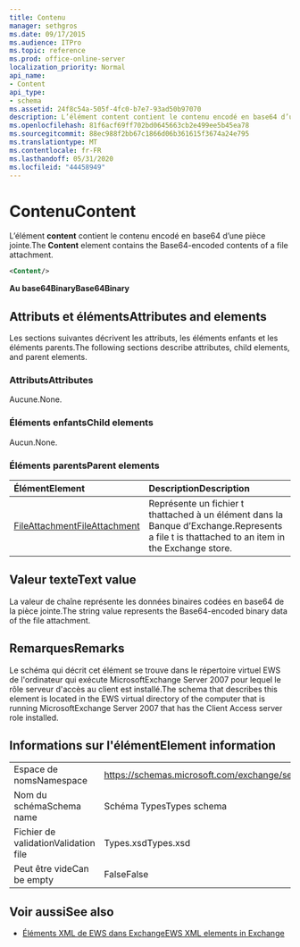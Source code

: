 ```yaml
---
title: Contenu
manager: sethgros
ms.date: 09/17/2015
ms.audience: ITPro
ms.topic: reference
ms.prod: office-online-server
localization_priority: Normal
api_name:
- Content
api_type:
- schema
ms.assetid: 24f8c54a-505f-4fc0-b7e7-93ad50b97070
description: L’élément content contient le contenu encodé en base64 d’une pièce jointe.
ms.openlocfilehash: 81f6acf69ff702bd0645663cb2e499ee5b45ea78
ms.sourcegitcommit: 88ec988f2bb67c1866d06b361615f3674a24e795
ms.translationtype: MT
ms.contentlocale: fr-FR
ms.lasthandoff: 05/31/2020
ms.locfileid: "44458949"
---
```

# <a name="content"></a><span data-ttu-id="04e08-103">Contenu</span><span class="sxs-lookup"><span data-stu-id="04e08-103">Content</span></span>

<span data-ttu-id="04e08-104">L’élément **content** contient le contenu encodé en base64 d’une pièce jointe.</span><span class="sxs-lookup"><span data-stu-id="04e08-104">The **Content** element contains the Base64-encoded contents of a file attachment.</span></span> 
  
```xml
<Content/>
```

 <span data-ttu-id="04e08-105">**Au base64Binary**</span><span class="sxs-lookup"><span data-stu-id="04e08-105">**Base64Binary**</span></span>
## <a name="attributes-and-elements"></a><span data-ttu-id="04e08-106">Attributs et éléments</span><span class="sxs-lookup"><span data-stu-id="04e08-106">Attributes and elements</span></span>

<span data-ttu-id="04e08-107">Les sections suivantes décrivent les attributs, les éléments enfants et les éléments parents.</span><span class="sxs-lookup"><span data-stu-id="04e08-107">The following sections describe attributes, child elements, and parent elements.</span></span>
  
### <a name="attributes"></a><span data-ttu-id="04e08-108">Attributs</span><span class="sxs-lookup"><span data-stu-id="04e08-108">Attributes</span></span>

<span data-ttu-id="04e08-109">Aucune.</span><span class="sxs-lookup"><span data-stu-id="04e08-109">None.</span></span>
  
### <a name="child-elements"></a><span data-ttu-id="04e08-110">Éléments enfants</span><span class="sxs-lookup"><span data-stu-id="04e08-110">Child elements</span></span>

<span data-ttu-id="04e08-111">Aucun.</span><span class="sxs-lookup"><span data-stu-id="04e08-111">None.</span></span>
  
### <a name="parent-elements"></a><span data-ttu-id="04e08-112">Éléments parents</span><span class="sxs-lookup"><span data-stu-id="04e08-112">Parent elements</span></span>

|<span data-ttu-id="04e08-113">**Élément**</span><span class="sxs-lookup"><span data-stu-id="04e08-113">**Element**</span></span>|<span data-ttu-id="04e08-114">**Description**</span><span class="sxs-lookup"><span data-stu-id="04e08-114">**Description**</span></span>|
|:-----|:-----|
|[<span data-ttu-id="04e08-115">FileAttachment</span><span class="sxs-lookup"><span data-stu-id="04e08-115">FileAttachment</span></span>](fileattachment.md) <br/> |<span data-ttu-id="04e08-116">Représente un fichier t thattached à un élément dans la Banque d’Exchange.</span><span class="sxs-lookup"><span data-stu-id="04e08-116">Represents a file t is thattached to an item in the Exchange store.</span></span>  <br/> |
   
## <a name="text-value"></a><span data-ttu-id="04e08-117">Valeur texte</span><span class="sxs-lookup"><span data-stu-id="04e08-117">Text value</span></span>

<span data-ttu-id="04e08-118">La valeur de chaîne représente les données binaires codées en base64 de la pièce jointe.</span><span class="sxs-lookup"><span data-stu-id="04e08-118">The string value represents the Base64-encoded binary data of the file attachment.</span></span>
  
## <a name="remarks"></a><span data-ttu-id="04e08-119">Remarques</span><span class="sxs-lookup"><span data-stu-id="04e08-119">Remarks</span></span>

<span data-ttu-id="04e08-120">Le schéma qui décrit cet élément se trouve dans le répertoire virtuel EWS de l'ordinateur qui exécute MicrosoftExchange Server 2007 pour lequel le rôle serveur d'accès au client est installé.</span><span class="sxs-lookup"><span data-stu-id="04e08-120">The schema that describes this element is located in the EWS virtual directory of the computer that is running MicrosoftExchange Server 2007 that has the Client Access server role installed.</span></span>
  
## <a name="element-information"></a><span data-ttu-id="04e08-121">Informations sur l'élément</span><span class="sxs-lookup"><span data-stu-id="04e08-121">Element information</span></span>

|||
|:-----|:-----|
|<span data-ttu-id="04e08-122">Espace de noms</span><span class="sxs-lookup"><span data-stu-id="04e08-122">Namespace</span></span>  <br/> |https://schemas.microsoft.com/exchange/services/2006/types  <br/> |
|<span data-ttu-id="04e08-123">Nom du schéma</span><span class="sxs-lookup"><span data-stu-id="04e08-123">Schema name</span></span>  <br/> |<span data-ttu-id="04e08-124">Schéma Types</span><span class="sxs-lookup"><span data-stu-id="04e08-124">Types schema</span></span>  <br/> |
|<span data-ttu-id="04e08-125">Fichier de validation</span><span class="sxs-lookup"><span data-stu-id="04e08-125">Validation file</span></span>  <br/> |<span data-ttu-id="04e08-126">Types.xsd</span><span class="sxs-lookup"><span data-stu-id="04e08-126">Types.xsd</span></span>  <br/> |
|<span data-ttu-id="04e08-127">Peut être vide</span><span class="sxs-lookup"><span data-stu-id="04e08-127">Can be empty</span></span>  <br/> |<span data-ttu-id="04e08-128">False</span><span class="sxs-lookup"><span data-stu-id="04e08-128">False</span></span>  <br/> |
   
## <a name="see-also"></a><span data-ttu-id="04e08-129">Voir aussi</span><span class="sxs-lookup"><span data-stu-id="04e08-129">See also</span></span>



- [<span data-ttu-id="04e08-130">Éléments XML de EWS dans Exchange</span><span class="sxs-lookup"><span data-stu-id="04e08-130">EWS XML elements in Exchange</span></span>](ews-xml-elements-in-exchange.md)

